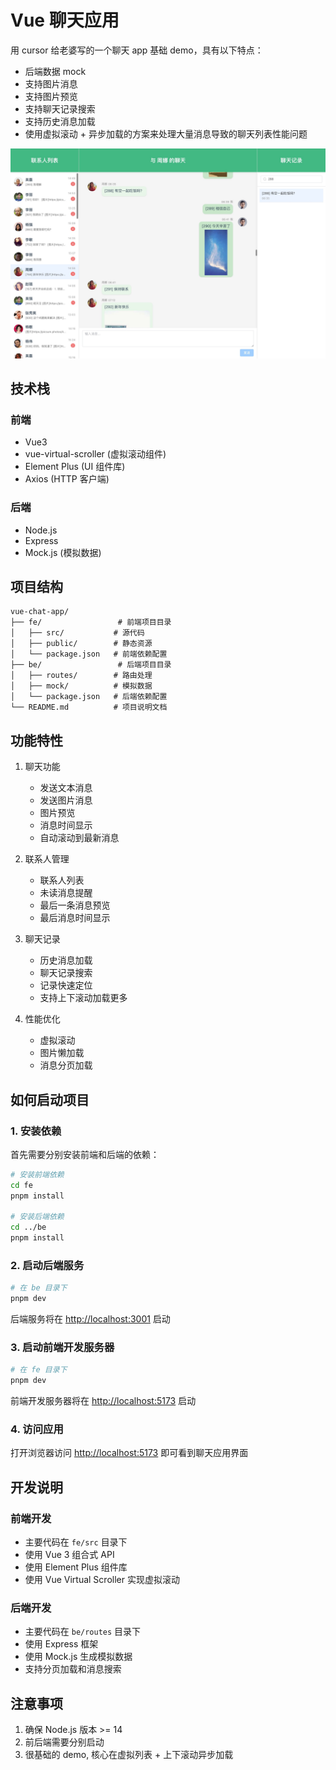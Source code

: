 # Vue 聊天应用

用 cursor 给老婆写的一个聊天 app 基础 demo，具有以下特点：

- 后端数据 mock
- 支持图片消息
- 支持图片预览
- 支持聊天记录搜索
- 支持历史消息加载
- 使用虚拟滚动 + 异步加载的方案来处理大量消息导致的聊天列表性能问题

![app 截图](./fe/src/assets/app.jpeg)

## 技术栈

### 前端

- Vue3
- vue-virtual-scroller (虚拟滚动组件)
- Element Plus (UI 组件库)
- Axios (HTTP 客户端)

### 后端

- Node.js
- Express
- Mock.js (模拟数据)

## 项目结构

``` shell
vue-chat-app/
├── fe/                 # 前端项目目录
│   ├── src/           # 源代码
│   ├── public/        # 静态资源
│   └── package.json   # 前端依赖配置
├── be/                 # 后端项目目录
│   ├── routes/        # 路由处理
│   ├── mock/          # 模拟数据
│   └── package.json   # 后端依赖配置
└── README.md          # 项目说明文档
```

## 功能特性

1. 聊天功能
   - 发送文本消息
   - 发送图片消息
   - 图片预览
   - 消息时间显示
   - 自动滚动到最新消息

2. 联系人管理
   - 联系人列表
   - 未读消息提醒
   - 最后一条消息预览
   - 最后消息时间显示

3. 聊天记录
   - 历史消息加载
   - 聊天记录搜索
   - 记录快速定位
   - 支持上下滚动加载更多

4. 性能优化
   - 虚拟滚动
   - 图片懒加载
   - 消息分页加载

## 如何启动项目

### 1. 安装依赖

首先需要分别安装前端和后端的依赖：

```bash
# 安装前端依赖
cd fe
pnpm install

# 安装后端依赖
cd ../be
pnpm install
```

### 2. 启动后端服务

```bash
# 在 be 目录下
pnpm dev
```

后端服务将在 <http://localhost:3001> 启动

### 3. 启动前端开发服务器

```bash
# 在 fe 目录下
pnpm dev
```

前端开发服务器将在 <http://localhost:5173> 启动

### 4. 访问应用

打开浏览器访问 <http://localhost:5173> 即可看到聊天应用界面

## 开发说明

### 前端开发

- 主要代码在 `fe/src` 目录下
- 使用 Vue 3 组合式 API
- 使用 Element Plus 组件库
- 使用 Vue Virtual Scroller 实现虚拟滚动

### 后端开发

- 主要代码在 `be/routes` 目录下
- 使用 Express 框架
- 使用 Mock.js 生成模拟数据
- 支持分页加载和消息搜索

## 注意事项

1. 确保 Node.js 版本 >= 14
2. 前后端需要分别启动
3. 很基础的 demo, 核心在虚拟列表 + 上下滚动异步加载
